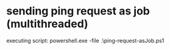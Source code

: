 # sending ping request as job (multithreaded)
executing script: powershell.exe -file .\ping-request-asJob.ps1
